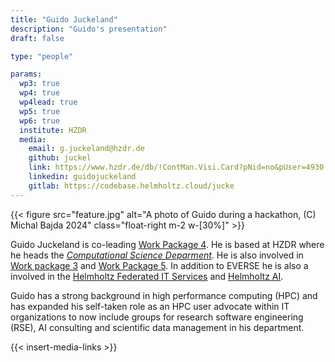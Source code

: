 ```yaml
---
title: "Guido Juckeland"
description: "Guido's presentation"
draft: false

type: "people"

params:
  wp3: true
  wp4: true
  wp4lead: true
  wp5: true
  wp6: true
  institute: HZDR
  media: 
    email: g.juckeland@hzdr.de
    github: juckel
    link: https://www.hzdr.de/db/!ContMan.Visi.Card?pNid=no&pUser=4930
    linkedin: guidojuckeland
    gitlab: https://codebase.helmholtz.cloud/jucke
---
```


{{< figure src="feature.jpg" alt="A photo of Guido during a hackathon, (C) Michal Bajda 2024" class="float-right m-2 w-[30%]" >}}

Guido Juckeland is co-leading [Work Package 4](/workpackages/04_pilots_and_drivers/). He is based at HZDR where he heads the  [*Computational Science Deparment*](https://www.hzdr.de/fwcc). He is also involved in [Work package 3](/workpackages/03_tools_and_services) and [Work Package 5](/workpackages/05_capacity_and_recognition). In addition to EVERSE he is also a involved in the [Helmholtz Federated IT Services](https://hifis.net) and [Helmholtz AI](https://helmholtz.ai).

Guido has a strong background in high performance computing (HPC) and has expanded his self-taken role as an HPC user advocate within IT organizations to now include groups for research software engineering (RSE), AI consulting and scientific data management in his department.

{{< insert-media-links >}}
